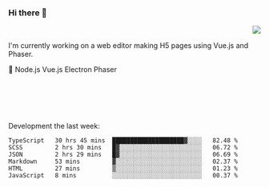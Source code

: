 ### Hi there 👋

<img align="right" src="https://github-readme-stats.vercel.app/api?username=jasonpanggo"/>

<br>
<p align="left">
I'm currently working on a web editor making H5 pages using Vue.js and Phaser.
</p>
<p align="left">
📖 Node.js Vue.js Electron Phaser
</p>
<br>
<br>
<br>
<br>

Development the last week:
<!--START_SECTION:waka-->

```text
TypeScript   30 hrs 45 mins  ████████████████████▓░░░░   82.48 %
SCSS         2 hrs 30 mins   █▓░░░░░░░░░░░░░░░░░░░░░░░   06.72 %
JSON         2 hrs 29 mins   █▓░░░░░░░░░░░░░░░░░░░░░░░   06.69 %
Markdown     53 mins         ▓░░░░░░░░░░░░░░░░░░░░░░░░   02.37 %
HTML         27 mins         ▒░░░░░░░░░░░░░░░░░░░░░░░░   01.23 %
JavaScript   8 mins          ░░░░░░░░░░░░░░░░░░░░░░░░░   00.37 %
```

<!--END_SECTION:waka-->

<!--
**JASONPANGGO/jasonpanggo** is a ✨ _special_ ✨ repository because its `README.md` (this file) appears on your GitHub profile.

Here are some ideas to get you started:

- 🔭 I’m currently working on ...
- 🌱 I’m currently learning ...
- 👯 I’m looking to collaborate on ...
- 🤔 I’m looking for help with ...
- 💬 Ask me about ...
- 📫 How to reach me: ...
- 😄 Pronouns: ...
- ⚡ Fun fact: ...
-->
